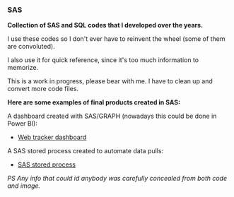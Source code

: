 ### SAS
**Collection of SAS and SQL codes that I developed over the years.**<br>

I use these codes so I don't ever have to reinvent the wheel (some of them are convoluted).

I also use it for quick reference, since it's too much information to memorize.

This is a work in progress, please bear with me. I have to clean up and convert more code files.

**Here are some examples of final products created in SAS:**

A dashboard created with SAS/GRAPH (nowadays this could be done in Power BI):
- [Web tracker dashboard](https://github.com/jrsousa2/SAS/blob/main/Graph%20dashboard/BB_12SEP11.png)

A SAS stored process created to automate data pulls:
- [SAS stored process](https://github.com/jrsousa2/SAS/blob/main/Stored%20Process/SAS%20stored%20process.png)

<i>PS Any info that could id anybody was carefully concealed from both code and image.</i>
